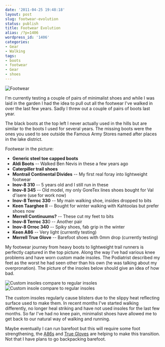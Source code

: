 ```yaml
---
date: '2011-04-25 19:48:18'
layout: post
slug: footwear-evolution
status: publish
title: Footwear Evolution
alias: /?p=1406
wordpress_id: '1406'
categories:
- Gear
- Walking
tags:
- boots
- footwear
- Gear
- shoes
---
```


![Footwear](http://dl.dropbox.com/u/2657852/website/images/Footwear-and-Weardale-Skyline-beta-011.jpg) 

I'm currently testing a couple of pairs of minimalist shoes and while I was laid in the garden I had the idea to pull out all the footwear I've walked in over the last few years. Sadly I threw out a couple of pairs of boots last year. 
<!-- more -->
The black boots at the top left I never actually used in the hills but are similar to the boots I used for several years. The missing boots were the ones you used to see outside the Famous Army Stores named after places in the lake district. 


Footwear in the picture: 

*   **Generic steel toe capped boots** 
*   **Aldi Boots** -- Walked Ben Nevis in these a few years ago 
*   **Caterpiller trail shoes** 
*   **Montrail Continental Divides** -- My first real foray into lightweight footwear 
*   **Inov-8 310** -- 5 years old and I still run in these 
*   **Inov-8 345** -- Old model, my only GoreTex lines shoes bought for Val d'isere (use for work now) 
*   **Inov-8 Terroc 330** -- My main walking shoe, insides dropped to bits 
*   **Keen Taarghee II** -- Bought for winter walking with Kahtoolas but prefer shoes now 
*   **Merrell Continuums?** -- These cut my feet to bits 
*   **Inov-8 Terroc 33**0 -- Another pair 
*   **Inov-8 Orroc 340** -- Spiky shoes, fab grip in the winter 
*   **Keen A86** -- Very light (currently testing) 
*   **Merrell True Glove** -- Barefoot shoes with 0mm drop (currently testing) 


My footwear journey from heavy boots to lightweight trail runners is perfectly captured in the top picture. Along the way I've had various knee problems and have worn custom made insoles. The Podiatrist described my feet as the worst he had seen other than his own (he was talking about my overpronation). The picture of the insoles below should give an idea of how bad. 

![Custom insoles compare to regular insoles](http://dl.dropbox.com/u/2657852/website/images/Insoles-003.jpg) 
![Custom insole compare to regular insoles](http://dl.dropbox.com/u/2657852/website/images/Insoles-006.jpg) 

The custom insoles regularly cause blisters due to the slippy heat reflecting surface used to make them. In recent months I've started walking differently, no longer heal striking and have not used insoles for the last few months. So far I've had no knee pain, minimalist shoes have allowed me to get back to our natural way of walking and running. 

Maybe eventually I can run barefoot but this will require some foot strengthening, the [A86s](http://www.webtogs.co.uk/Keen_Mens_A86_TR_Trail_Runners_102848.html) and [True Gloves](http://www.purekit.com/merrell-true-glove-barefoot-shoe-prod31665/) are helping to make this transition. Not that I have plans to go backpacking barefoot. 
